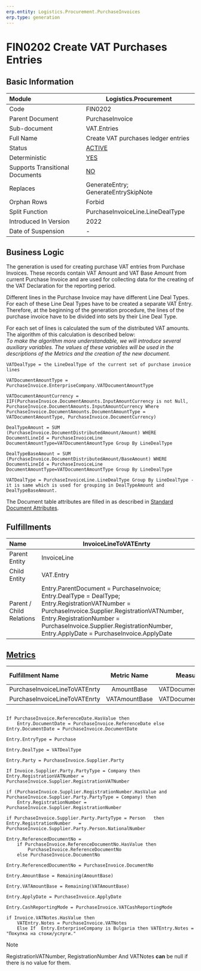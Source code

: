 ```yaml
---
erp.entity: Logistics.Procurement.PurchaseInvoices
erp.type: generation
---
```


# FIN0202 Create VAT Purchases Entries

## Basic Information

| Module                          | Logistics.Procurement                                      |
| :------------------------------ | ---------------------------------------------------------- |
| Code                            | FIN0202                                                    |
| Parent Document                 | PurchaseInvoice                                            |
| Sub-document                    | VAT.Entries                                                |
| Full Name                       | Create VAT purchases ledger entries                        |
| Status                          | [ACTIVE](xref:generation-procedures)                       |
| Deterministic                   | [YES](xref:document-generation-and-transitional-documents) |
| Supports Transitional Documents | [NO](xref:document-generation-and-transitional-documents)  |
| Replaces                        | GenerateEntry; GenerateEntrySkipNote                       |
| Orphan Rows                     | Forbid                                                     |
| Split Function                  | PurchaseInvoiceLine.LineDealType                           |
| Introduced In Version           | 2022                                                       |
| Date of Suspension              | -                                                          |

## Business Logic

The generation is used for creating purchase VAT entries from Purchase Invoices. These records contain VAT Amount and VAT Base Amount from current Purchase Invoice and are used for collecting data  for the creating of the VAT Declaration for the reporting period.

Different lines in the Purchase Invoice may have different Line Deal Types. For each of these Line Deal Types have to be created a separate VAT Entry. Therefore, at the beginning of the generation procedure, the lines of the purchase invoice have to be divided into sets by their Line Deal Type. 

For each set of lines is calculated the sum of the distributed VAT amounts. The algorithm of this calculation is described below:
<br/>_Тo make the algorithm more understandable, we will introduce several auxiliary variables. The values of these variables will be used in the descriptions of the Metrics and the creation of the new document._

````
VATDealType = the LineDealType of the current set of purchase invoice lines

VATDocumentAmountType = PurchaseInvoice.EnterpriseCompany.VATDocumentAmountType
 
VATDocumentAmountCurrency = IIF(PurchaseInvoice.DocumentAmounts.InputAmountCurrency is not Null, PurchaseInvoice.DocumentAmounts.InputAmountCurrency Where PurchaseInvoice.DocumentAmounts.DocumentAmountType = VATDocumentAmountType, PurchaseInvoice.DocumentCurrency)

DealTypeAmount = SUM (PurchaseInvoice.DocumentDistributedAmount/Amount) WHERE DocumentLineId = PurchaseInvoiceLine DocumentAmountType=VATDocumentAmountType Group By LineDealType

DealTypeBaseAmount = SUM (PurchaseInvoice.DocumentDistributedAmount/BaseAmount) WHERE DocumentLineId = PurchaseInvoiceLine DocumentAmountType=VATDocumentAmountType Group By LineDealType

VATDealType = PurchaseInvoiceLine.LineDealType Group By LineDealType - it is same which is used for grouping in DealTypeAmount and DealTypeBaseAmount.
````


The Document table attributes are filled in as described in [Standard Document Attributes](../reference/standard-document-attributes.md).

## Fulfillments

| Name                     | InvoiceLineToVATEnrty                                        |
| :----------------------- | ------------------------------------------------------------ |
| Parent Entity            | InvoiceLine                                                  |
| Child Entity             | VAT.Entry                                                    |
| Parent / Child Relations | Entry.ParentDocument = PurchaseInvoice; Entry.DealType = DealType; Entry.RegistrationVATNumber = PurchaseInvoice.Supplier.RegistrationVATNumber, Entry.RegistrationNumber = PurchaseInvoice.Supplier.RegistrationNumber, Entry.ApplyDate = PurchaseInvoice.ApplyDate |

## [Metrics](../reference/metrics.md)

| Fulfillment Name              |  Metric Name  |     Measurement Unit      | Parent Value       | Child Value         | New Record |
| :---------------------------- | :-----------: | :-----------------------: | :----------------- | :------------------ | :--------- |
| PurchaseInvoiceLineToVATEnrty |  AmountBase   | VATDocumentAmountCurrency | DealTypeAmount     | Entry.AmountBase    | YES        |
| PurchaseInvoiceLineToVATEnrty | VATAmountBase | VATDocumentAmountCurrency | DealTypeBaseAmount | Entry.VATAmountBase | YES        |

```

If PurchaseInvoice.ReferenceDate.HasValue then
    Entry.DocumentDate = PurchaseInvoice.ReferenceDate else Entry.DocumentDate = PurchaseInvoice.DocumentDate

Entry.EntryType = Purchase

Entry.DealType = VATDealType

Entry.Party = PurchaseInvoice.Supplier.Party

If Invoice.Supplier.Party.PartyType = Company then Entry.RegistrationVATNumber = PurchaseInvoice.Supplier.RegistrationVATNumber

if (PurchaseInvoice.Supplier.RegistrationNumber.HasValue and PurchaseInvoice.Supplier.Party.PartyType = Company) then
    Entry.RegistrationNumber = PurchaseInvoice.Supplier.RegistrationNumber

if PurchaseInvoice.Supplier.Party.PartyType = Person   then Entry.RegistrationNumber   = PurchaseInvoice.Supplier.Party.Person.NationalNumber

Entry.ReferencedDocumentNo = 
    if PurchaseInvoice.ReferenceDocumentNo.HasValue then
        PurchaseInvoice.ReferenceDocumentNo
    else PurchaseInvoice.DocumentNo

Entry.ReferencedDocumentNo = PurchaseInvoice.DocumentNo

Entry.AmountBase = Remaining(AmountBase)

Entry.VATAmountBase = Remaining(VATAmountBase)

Entry.ApplyDate = PurchaseInvoice.ApplyDate

Entry.CashReportingMode = PurchaseInvoice.VATCashReportingMode

if Invoice.VATNotes.HasValue then
    VATEntry.Notes = PurchaseInvoice.VATNotes
    Else If  Entry.EnterpriseCompany is Bulgaria then VATEntry.Notes = "Покупка на стоки/услуги."

```

> [!NOTE]
> RegistrationVATNumber, RegistrationNumber And VATNotes **can** be null if there is no value for them.
